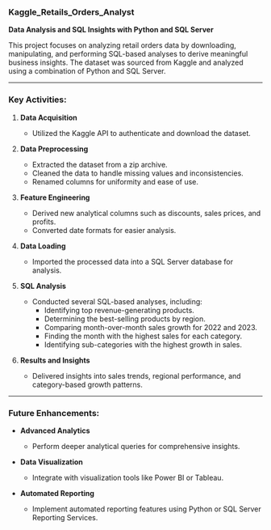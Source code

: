 ### Kaggle_Retails_Orders_Analyst

**Data Analysis and SQL Insights with Python and SQL Server**

This project focuses on analyzing retail orders data by downloading, manipulating, and performing SQL-based analyses to derive meaningful business insights. The dataset was sourced from Kaggle and analyzed using a combination of Python and SQL Server.

---

### Key Activities:

1. **Data Acquisition**
   - Utilized the Kaggle API to authenticate and download the dataset.

2. **Data Preprocessing**
   - Extracted the dataset from a zip archive.
   - Cleaned the data to handle missing values and inconsistencies.
   - Renamed columns for uniformity and ease of use.

3. **Feature Engineering**
   - Derived new analytical columns such as discounts, sales prices, and profits.
   - Converted date formats for easier analysis.

4. **Data Loading**
   - Imported the processed data into a SQL Server database for analysis.

5. **SQL Analysis**
   - Conducted several SQL-based analyses, including:
     - Identifying top revenue-generating products.
     - Determining the best-selling products by region.
     - Comparing month-over-month sales growth for 2022 and 2023.
     - Finding the month with the highest sales for each category.
     - Identifying sub-categories with the highest growth in sales.

6. **Results and Insights**
   - Delivered insights into sales trends, regional performance, and category-based growth patterns.

---

### Future Enhancements:

- **Advanced Analytics**
  - Perform deeper analytical queries for comprehensive insights.

- **Data Visualization**
  - Integrate with visualization tools like Power BI or Tableau.

- **Automated Reporting**
  - Implement automated reporting features using Python or SQL Server Reporting Services.

